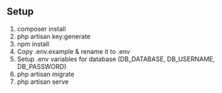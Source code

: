 ## Setup
1. composer install
2. php artisan key:generate
3. npm install
4. Copy .env.example & rename it to .env
5. Setup .env variables for database (DB_DATABASE, DB_USERNAME, DB_PASSWORD)
6. php artisan migrate
7. php artisan serve
